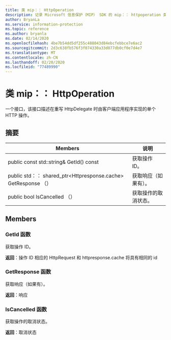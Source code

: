 ```yaml
---
title: 类 mip：： HttpOperation
description: 记录 Microsoft 信息保护（MIP） SDK 的 mip：： httpoperation 类。
author: BryanLa
ms.service: information-protection
ms.topic: reference
ms.author: bryanla
ms.date: 02/14/2020
ms.openlocfilehash: 4be7b54dd5df255c488043d84ebcfebbce7e6ac2
ms.sourcegitcommit: 2d3c638fb576f3f074330a33d077db0cf0e7d4e7
ms.translationtype: MT
ms.contentlocale: zh-CN
ms.lasthandoff: 02/20/2020
ms.locfileid: "77489990"
---
```

# <a name="class-miphttpoperation"></a>类 mip：： HttpOperation 
一个接口，该接口描述在重写 HttpDelegate 时由客户端应用程序实现的单个 HTTP 操作。
  
## <a name="summary"></a>摘要
 Members                        | 说明                                
--------------------------------|---------------------------------------------
public const std::string& GetId() const  |  获取操作 ID。
public std：： shared_ptr\<Httpresponse.cache\> GetResponse （）  |  获取响应（如果有）。
public bool IsCancelled （）  |  获取操作的取消状态。
  
## <a name="members"></a>Members
  
### <a name="getid-function"></a>GetId 函数
获取操作 ID。

  
**返回**：操作 ID 相应的 HttpRequest 和 httpresponse.cache 将具有相同的 id
  
### <a name="getresponse-function"></a>GetResponse 函数
获取响应（如果有）。

  
**返回**：响应
  
### <a name="iscancelled-function"></a>IsCancelled 函数
获取操作的取消状态。

  
**返回**：取消状态